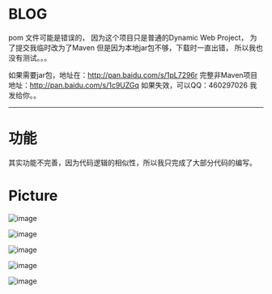 ﻿# BLOG

pom 文件可能是错误的，
因为这个项目只是普通的Dynamic Web Project，
为了提交我临时改为了Maven 但是因为本地jar包不够，下载时一直出错，
所以我也没有测试。。。

如果需要jar包，地址在：http://pan.baidu.com/s/1pL7296r
完整非Maven项目地址：http://pan.baidu.com/s/1c9UZGq
如果失效，可以QQ：460297026  我发给你。。

------

# 功能

其实功能不完善，因为代码逻辑的相似性，所以我只完成了大部分代码的编写。

# Picture

![image](https://github.com/dongbow/BLOG/blob/master/picture/home.png)

![image](https://github.com/dongbow/BLOG/blob/master/picture/blog.png)

![image](https://github.com/dongbow/BLOG/blob/master/picture/space.png)

![image](https://github.com/dongbow/BLOG/blob/master/picture/search.png)

![image](https://github.com/dongbow/BLOG/blob/master/picture/system.png)
